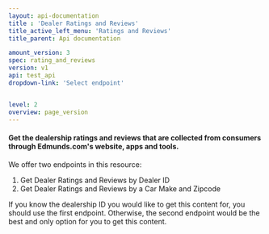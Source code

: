 ```yaml
---
layout: api-documentation
title : 'Dealer Ratings and Reviews'
title_active_left_menu: 'Ratings and Reviews'
title_parent: Api documentation

amount_version: 3
spec: rating_and_reviews
version: v1
api: test_api
dropdown-link: 'Select endpoint'


level: 2
overview: page_version
---
```


#### Get the dealership ratings and reviews that are collected from consumers through Edmunds.com's website, apps and tools.

We offer two endpoints in this resource:

1. Get Dealer Ratings and Reviews by Dealer ID
2. Get Dealer Ratings and Reviews by a Car Make and Zipcode

If you know the dealership ID you would like to get this content for, you should use the first endpoint. Otherwise, the second endpoint would be the best and only option for you to get this content. 